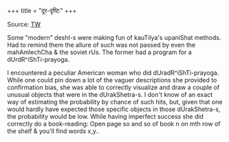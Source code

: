 +++
title = "दूर-दृष्टिः"
+++

Source: [TW](https://twitter.com/blog_supplement/status/1735911649427488797)

Some "modern" deshI-s were making fun of kauTilya's upaniShat methods. Had to remind them the allure of such was not passed by even the mahAmlechCha & the soviet rUs. The former had a program for a dUrdR^iShTi-prayoga. 

I encountered a peculiar American woman who did dUradR^iShTi-prayoga. While one could pin down a lot of the vaguer descriptions she provided to confirmation bias, she was able to correctly visualize and draw a couple of unusual objects that were in the dUrakShetra-s. I don't know of an exact way of estimating the probability by chance of such hits, but, given that one would hardly have expected those specific objects in those dUrakShetra-s, the probability would be low. While having imperfect success she did correctly do a book-reading: Open page so and so of book n on mth row of the shelf & you'll find words x,y..

